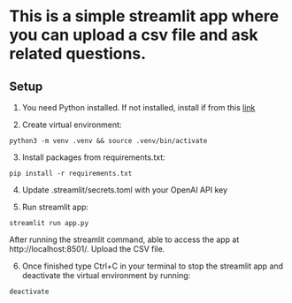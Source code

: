 # This is a simple streamlit app where you can upload a csv file and ask related questions.

## Setup 
1. You need Python installed. If not installed, install if from this [link](https://www.python.org/downloads/)

2. Create virtual environment:
```
python3 -m venv .venv && source .venv/bin/activate
```

3. Install packages from requirements.txt:
```
pip install -r requirements.txt
```

4. Update .streamlit/secrets.toml with your OpenAI API key

5. Run streamlit app:
```
streamlit run app.py
```
After running the streamlit command, able to access the app at http://localhost:8501/. Upload the CSV file.

6. Once finished type Ctrl+C in your terminal to stop the streamlit app and
   deactivate the virtual environment by running:
```
deactivate
```